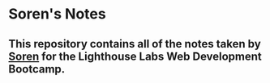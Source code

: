 # Soren's Notes

## This repository contains all of the notes taken by [Soren](https://github.com/skendanavian) for the Lighthouse Labs Web Development Bootcamp.
